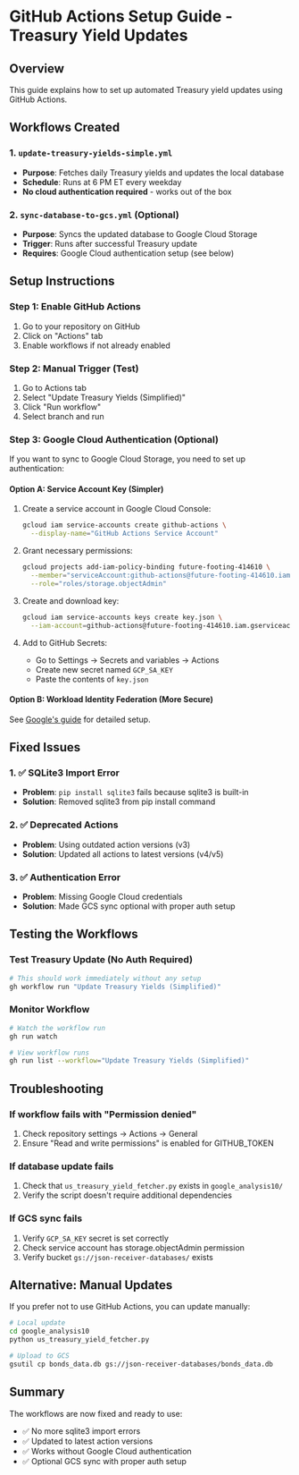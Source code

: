 # GitHub Actions Setup Guide - Treasury Yield Updates

## Overview
This guide explains how to set up automated Treasury yield updates using GitHub Actions.

## Workflows Created

### 1. `update-treasury-yields-simple.yml`
- **Purpose**: Fetches daily Treasury yields and updates the local database
- **Schedule**: Runs at 6 PM ET every weekday
- **No cloud authentication required** - works out of the box

### 2. `sync-database-to-gcs.yml` (Optional)
- **Purpose**: Syncs the updated database to Google Cloud Storage
- **Trigger**: Runs after successful Treasury update
- **Requires**: Google Cloud authentication setup (see below)

## Setup Instructions

### Step 1: Enable GitHub Actions
1. Go to your repository on GitHub
2. Click on "Actions" tab
3. Enable workflows if not already enabled

### Step 2: Manual Trigger (Test)
1. Go to Actions tab
2. Select "Update Treasury Yields (Simplified)"
3. Click "Run workflow"
4. Select branch and run

### Step 3: Google Cloud Authentication (Optional)

If you want to sync to Google Cloud Storage, you need to set up authentication:

#### Option A: Service Account Key (Simpler)
1. Create a service account in Google Cloud Console:
   ```bash
   gcloud iam service-accounts create github-actions \
     --display-name="GitHub Actions Service Account"
   ```

2. Grant necessary permissions:
   ```bash
   gcloud projects add-iam-policy-binding future-footing-414610 \
     --member="serviceAccount:github-actions@future-footing-414610.iam.gserviceaccount.com" \
     --role="roles/storage.objectAdmin"
   ```

3. Create and download key:
   ```bash
   gcloud iam service-accounts keys create key.json \
     --iam-account=github-actions@future-footing-414610.iam.gserviceaccount.com
   ```

4. Add to GitHub Secrets:
   - Go to Settings → Secrets and variables → Actions
   - Create new secret named `GCP_SA_KEY`
   - Paste the contents of `key.json`

#### Option B: Workload Identity Federation (More Secure)
See [Google's guide](https://github.com/google-github-actions/auth#setup) for detailed setup.

## Fixed Issues

### 1. ✅ SQLite3 Import Error
- **Problem**: `pip install sqlite3` fails because sqlite3 is built-in
- **Solution**: Removed sqlite3 from pip install command

### 2. ✅ Deprecated Actions
- **Problem**: Using outdated action versions (v3)
- **Solution**: Updated all actions to latest versions (v4/v5)

### 3. ✅ Authentication Error
- **Problem**: Missing Google Cloud credentials
- **Solution**: Made GCS sync optional with proper auth setup

## Testing the Workflows

### Test Treasury Update (No Auth Required)
```bash
# This should work immediately without any setup
gh workflow run "Update Treasury Yields (Simplified)"
```

### Monitor Workflow
```bash
# Watch the workflow run
gh run watch

# View workflow runs
gh run list --workflow="Update Treasury Yields (Simplified)"
```

## Troubleshooting

### If workflow fails with "Permission denied"
1. Check repository settings → Actions → General
2. Ensure "Read and write permissions" is enabled for GITHUB_TOKEN

### If database update fails
1. Check that `us_treasury_yield_fetcher.py` exists in `google_analysis10/`
2. Verify the script doesn't require additional dependencies

### If GCS sync fails
1. Verify `GCP_SA_KEY` secret is set correctly
2. Check service account has storage.objectAdmin permission
3. Verify bucket `gs://json-receiver-databases/` exists

## Alternative: Manual Updates

If you prefer not to use GitHub Actions, you can update manually:

```bash
# Local update
cd google_analysis10
python us_treasury_yield_fetcher.py

# Upload to GCS
gsutil cp bonds_data.db gs://json-receiver-databases/bonds_data.db
```

## Summary

The workflows are now fixed and ready to use:
- ✅ No more sqlite3 import errors
- ✅ Updated to latest action versions
- ✅ Works without Google Cloud authentication
- ✅ Optional GCS sync with proper auth setup